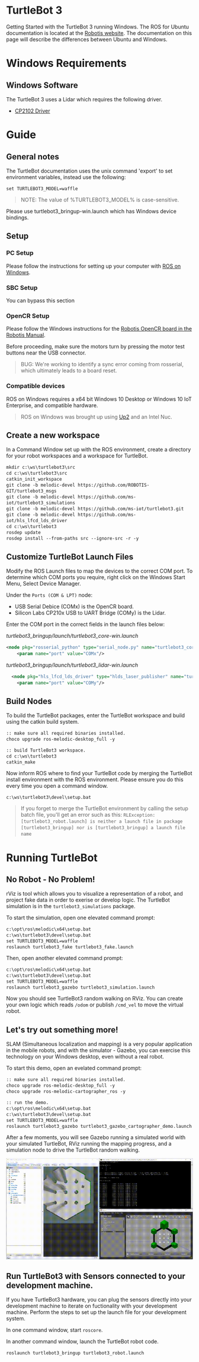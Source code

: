 # TurtleBot 3
Getting Started with the TurtleBot 3 running Windows. The ROS for Ubuntu documentation is located at the [Robotis website](http://emanual.robotis.com/docs/en/platform/turtlebot3/overview/). 
The documentation on this page will describe the differences between Ubuntu and Windows.

# Windows Requirements
## Windows Software
The TurtleBot 3 uses a Lidar which requires the following driver.
+ [CP2102 Driver](https://www.silabs.com/products/development-tools/software/usb-to-uart-bridge-vcp-drivers)

# Guide
## General notes
The TurtleBot documentation uses the unix command 'export' to set environment variables, instead use the following:
```no-highlight
set TURTLEBOT3_MODEL=waffle
```
> NOTE: The value of %TURTLEBOT3_MODEL% is case-sensitive.

Please use turtlebot3_bringup-win.launch which has Windows device bindings.

## Setup
### PC Setup
Please follow the instructions for setting up your computer with [ROS on Windows](../GettingStarted/Setup.md).

### SBC Setup
You can bypass this section

### OpenCR Setup
Please follow the Windows instructions for the [Robotis OpenCR board in the Robotis Manual](http://emanual.robotis.com/docs/en/parts/controller/opencr10/).

Before proceeding, make sure the motors turn by pressing the motor test buttons near the USB connector.

> BUG: We're working to identify a sync error coming from rosserial, which ultimately leads to a board reset.

### Compatible devices
ROS on Windows requires a x64 bit Windows 10 Desktop or Windows 10 IoT Enterprise, and compatible hardware. 

> ROS on Windows was brought up using [Up2](http://www.up-board.org/upsquared) and an Intel Nuc.

## Create a new workspace
In a Command Window set up with the ROS environment, create a directory for your robot workspaces and a workspace for TurtleBot.

```no-highlight
mkdir c:\ws\turtlebot3\src
cd c:\ws\turtlebot3\src
catkin_init_workspace
git clone -b melodic-devel https://github.com/ROBOTIS-GIT/turtlebot3_msgs
git clone -b melodic-devel https://github.com/ms-iot/turtlebot3_simulations
git clone -b melodic-devel https://github.com/ms-iot/turtlebot3.git 
git clone -b melodic-devel https://github.com/ms-iot/hls_lfcd_lds_driver
cd c:\ws\turtlebot3
rosdep update
rosdep install --from-paths src --ignore-src -r -y
```

## Customize TurtleBot Launch Files
Modify the ROS Launch files to map the devices to the correct COM port. To determine which COM ports you require, right click on the Windows Start Menu, Select Device Manager.

Under the `Ports (COM & LPT)` node:

 * USB Serial Debice (COMx) is the OpenCR board.
 * Silicon Labs CP210x USB to UART Bridge (COMy) is the Lidar.

Enter the COM port in the correct fields in the launch files below:

*turtlebot3_bringup/launch/turtlebot3_core-win.launch*

```xml
<node pkg="rosserial_python" type="serial_node.py" name="turtlebot3_core" output="screen">
    <param name="port" value="COMx"/>
```

*turtlebot3_bringup/launch/turtlebot3_lidar-win.launch*

```xml
  <node pkg="hls_lfcd_lds_driver" type="hlds_laser_publisher" name="turtlebot3_lds" output="screen">
    <param name="port" value="COMy"/>
```


## Build Nodes
To build the TurtleBot packages, enter the TurtleBot workspace and build using the catkin build system.
```no-highlight
:: make sure all required binaries installed.
choco upgrade ros-melodic-desktop_full -y
```

```no-highlight
:: build TurtleBot3 workspace.
cd c:\ws\turtlebot3
catkin_make
```

Now inform ROS where to find your TurtleBot code by merging the TurtleBot install environment with the ROS environment. Please ensure you do this every time you open a command window. 

```no-highlight
c:\ws\turtlebot3\devel\setup.bat
```

> If you forget to merge the TurtleBot environment by calling the setup batch file, you'll get an error such as this:
> `RLException: [turtlebot3_robot.launch] is neither a launch file in package [turtlebot3_bringup] nor is [turtlebot3_bringup] a launch file name`

# Running TurtleBot

## No Robot - No Problem!
rViz is tool which allows you to visualize a representation of a robot, and project fake data in order to exerise or develop logic. The TurtleBot simulation is in the `turtlebot3_simulations` package.

To start the simulation, open one elevated command prompt:

```no-highlight
c:\opt\ros\melodic\x64\setup.bat
c:\ws\turtlebot3\devel\setup.bat
set TURTLEBOT3_MODEL=waffle
roslaunch turtlebot3_fake turtlebot3_fake.launch
```

Then, open another elevated command prompt:

```no-highlight
c:\opt\ros\melodic\x64\setup.bat
c:\ws\turtlebot3\devel\setup.bat
set TURTLEBOT3_MODEL=waffle
roslaunch turtlebot3_gazebo turtlebot3_simulation.launch
```

Now you should see TurtleBot3 random walking on RViz. You can create your own logic which reads `/odom` or publish `/cmd_vel` to move the virtual robot.

## Let's try out something more!
SLAM (Simultaneous localization and mapping) is a very popular application in the mobile robots, and with the simulator - Gazebo, you can exercise this technology on your Windows desktop, even without a real robot.

To start this demo, open an evelated command prompt:

```no-highlight
:: make sure all required binaries installed.
choco upgrade ros-melodic-desktop_full -y
choco upgrade ros-melodic-cartographer_ros -y
```

```no-highlight
:: run the demo.
c:\opt\ros\melodic\x64\setup.bat
c:\ws\turtlebot3\devel\setup.bat
set TURTLEBOT3_MODEL=waffle
roslaunch turtlebot3_gazebo turtlebot3_gazebo_cartographer_demo.launch
```

After a few moments, you will see Gazebo running a simulated world with your simulated TurtleBot, RViz running the mapping progress, and a simulation node to drive the TurtleBot random walking.

![](../Assets/Turtlebot3_Gazebo_SLAM.gif)

## Run TurtleBot3 with Sensors connected to your development machine.
If you have TurtleBot3 hardware, you can plug the sensors directly into your development machine to iterate on fuctionality with 
your development machine. Perform the steps to set up the launch file for your development system.

In one command window, start `roscore`.

In another command window, launch the TurtleBot robot code.

```no-highlight
roslaunch turtlebot3_bringup turtlebot3_robot.launch
```

